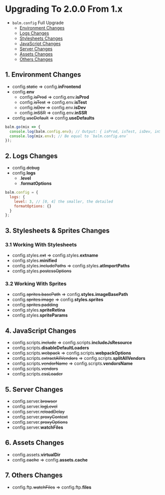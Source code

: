 # Upgrading To 2.0.0 From 1.x

- `balm.config` Full Upgrade
  - [Environment Changes](#1-environment-changes)
  - [Logs Changes](#2-logs-changes)
  - [Stylesheets Changes](#3-stylesheets-changes)
  - [JavaScript Changes](#4-javascript-changes)
  - [Server Changes](#5-server-changes)
  - [Assets Changes](#6-assets-changes)
  - [Others Changes](#7-others-changes)

## 1. Environment Changes

- config.<del>static</del> => config.**inFrontend**
- config.**env**
  - config.<del>isProd</del> => config.env.**isProd**
  - config.<del>isTest</del> => config.env.**isTest**
  - config.<del>isDev</del> => config.env.**isDev**
  - config.<del>inSSR</del> => config.env.**inSSR**
- config.<del>useDefault</del> => config.**useDefaults**

```js
balm.go(mix => {
  console.log(balm.config.env); // Output: { isProd, isTest, isDev, inSSR }
  console.log(mix.env); // Be equal to `balm.config.env`
});
```

## 2. Logs Changes

- config.<del>debug</del>
- config.**logs**
  - .**level**
  - .**formatOptions**

```js
balm.config = {
  logs: {
    level: 3, // [0, 4] the smaller, the detailed
    formatOptions: {}
  }
};
```

## 3. Stylesheets & Sprites Changes

### 3.1 Working With Stylesheets

- config.styles.<del>ext</del> => config.styles.**extname**
- config.styles.**minified**
- config.styles.<del>includePaths</del> => config.styles.**atImportPaths**
- config.styles.<del>postcssOptions</del>

### 3.2 Working With Sprites

- config.<del>sprites.basePath</del> => config.**styles.imageBasePath**
- config.<del>sprites.image</del> => config.**styles.sprites**
- config.<del>sprites.padding</del>
- config.styles.**spriteRetina**
- config.styles.**spriteParams**

## 4. JavaScript Changes

- config.scripts.<del>include</del> => config.scripts.**includeJsResource**
- config.scripts.**disableDefaultLoaders**
- config.scripts.<del>webpack</del> => config.scripts.**webpackOptions**
- config.scripts.<del>extractAllVendors</del> => config.scripts.**splitAllVendors**
- config.scripts.<del>vendorName</del> => config.scripts.**vendorsName**
- config.scripts.<del>vendors</del>
- config.scripts.<del>cssLoader</del>

## 5. Server Changes

- config.server.<del>browser</del>
- config.server.<del>logLevel</del>
- config.server.<del>reloadDelay</del>
- config.server.<del>proxyContext</del>
- config.server.<del>proxyOptions</del>
- config.server.**watchFiles**

## 6. Assets Changes

- config.assets.**virtualDir**
- config.<del>cache</del> => config.**assets.cache**

## 7. Others Changes

- config.ftp.<del>watchFiles</del> => config.ftp.**files**
